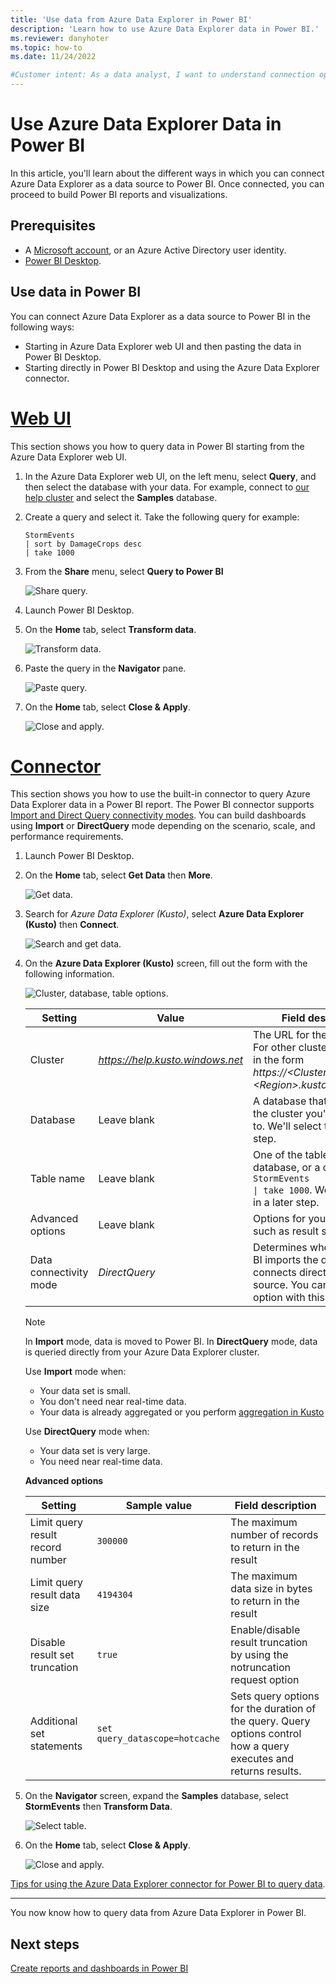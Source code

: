 ```yaml
---
title: 'Use data from Azure Data Explorer in Power BI'
description: 'Learn how to use Azure Data Explorer data in Power BI.'
ms.reviewer: danyhoter
ms.topic: how-to
ms.date: 11/24/2022

#Customer intent: As a data analyst, I want to understand connection options in Power BI so I can choose the option most appropriate to my scenario.
---
```


# Use Azure Data Explorer Data in Power BI

In this article, you'll learn about the different ways in which you can connect Azure Data Explorer as a data source to Power BI. Once connected, you can proceed to build Power BI reports and visualizations.

## Prerequisites

* A [Microsoft account](https://account.microsoft.com/account/Account), or an Azure Active Directory user identity.
* [Power BI Desktop](https://powerbi.microsoft.com/get-started).

## Use data in Power BI

You can connect Azure Data Explorer as a data source to Power BI in the following ways:

* Starting in Azure Data Explorer web UI and then pasting the data in Power BI Desktop.
* Starting directly in Power BI Desktop and using the Azure Data Explorer connector.

# [Web UI](#tab/web-ui/)

This section shows you how to query data in Power BI starting from the Azure Data Explorer web UI.

1. In the Azure Data Explorer web UI, on the left menu, select **Query**, and then select the database with your data. For example, connect to [our help cluster](https://help.kusto.windows.net/) and select the **Samples** database.
1. Create a query and select it. Take the following query for example:

    ```Kusto
    StormEvents
    | sort by DamageCrops desc
    | take 1000
    ```

1. From the **Share**  menu, select **Query to Power BI**

    ![Share query.](media/power-bi-imported-query/share-query.png)

1. Launch Power BI Desktop.
1. On the **Home** tab, select **Transform data**.

    ![Transform data.](media/power-bi-imported-query/transform-data.png)

1. Paste the query in the **Navigator** pane.

    ![Paste query.](media/power-bi-imported-query/paste-query.png)

1. On the **Home** tab, select **Close & Apply**.

    ![Close and apply.](media/power-bi-imported-query/close-apply.png)

# [Connector](#tab/connector/)

This section shows you how to use the built-in connector to query Azure Data Explorer data in a Power BI report. The Power BI connector supports [Import and Direct Query connectivity modes](/power-bi/desktop-directquery-about). You can build dashboards using **Import** or **DirectQuery** mode depending on the scenario, scale, and performance requirements.

1. Launch Power BI Desktop.
1. On the **Home** tab, select **Get Data** then **More**.

    ![Get data.](media/power-bi-imported-query/get-data.png)

1. Search for *Azure Data Explorer (Kusto)*, select **Azure Data Explorer (Kusto)** then **Connect**.

    ![Search and get data.](media/power-bi-imported-query/connect-data.png)

1. On the **Azure Data Explorer (Kusto)** screen, fill out the form with the following information.

    ![Cluster, database, table options.](media/power-bi-imported-query/cluster-database-table.png)

    | Setting | Value | Field description
    |---|---|---
    | Cluster | *https://help.kusto.windows.net* | The URL for the help cluster. For other clusters, the URL is in the form *https://\<ClusterName\>.\<Region\>.kusto.windows.net*. |
    | Database | Leave blank | A database that is hosted on the cluster you're connecting to. We'll select this in a later step. |
    | Table name | Leave blank | One of the tables in the database, or a query like <code>StormEvents \| take 1000</code>. We'll select this in a later step. |
    | Advanced options | Leave blank | Options for your queries, such as result set size.
    | Data connectivity mode | *DirectQuery* | Determines whether Power BI imports the data or connects directly to the data source. You can use either option with this connector. |

    > [!NOTE]
    > In **Import** mode, data is moved to Power BI. In **DirectQuery** mode, data is queried directly from your Azure Data Explorer cluster.
    >
    > Use **Import** mode when:
    >
    > * Your data set is small.
    > * You don't need near real-time data.
    > * Your data is already aggregated or you perform [aggregation in Kusto](./kusto/query/aggregation-functions.md)
    >
    > Use **DirectQuery** mode when:
    >
    > * Your data set is very large.
    > * You need near real-time data.

    **Advanced options**

    | Setting | Sample value | Field description
    |---|---|---
    | Limit query result record number| `300000` | The maximum number of records to return in the result |
    | Limit query result data size | `4194304` | The maximum data size in bytes to return in the result |
    | Disable result set truncation | `true` | Enable/disable result truncation by using the notruncation request option |
    | Additional set statements | `set query_datascope=hotcache` | Sets query options for the duration of the query. Query options control how a query executes and returns results. |

1. On the **Navigator** screen, expand the **Samples** database, select **StormEvents** then **Transform Data**.

    ![Select table.](media/power-bi-imported-query/select-table.png)

1. On the **Home** tab, select **Close & Apply**.

    ![Close and apply.](media/power-bi-imported-query/close-apply.png)

[Tips for using the Azure Data Explorer connector for Power BI to query data](power-bi-best-practices.md#tips-for-using-the-azure-data-explorer-connector-for-power-bi-to-query-data).

---

You now know how to query data from Azure Data Explorer in Power BI.
## Next steps

[Create reports and dashboards in Power BI](/power-bi/create-reports/)
